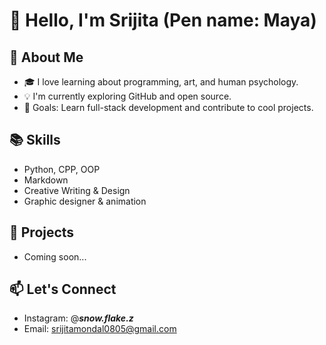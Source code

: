 # 👋 Hello, I'm Srijita (Pen name: Maya)

## 🌟 About Me
- 🎓 I love learning about programming, art, and human psychology.
- 💡 I'm currently exploring GitHub and open source.
- 🎯 Goals: Learn full-stack development and contribute to cool projects.

## 📚 Skills
- Python, CPP, OOP
- Markdown
- Creative Writing & Design
- Graphic designer & animation 

## 🚀 Projects
- Coming soon...

## 📫 Let's Connect
- Instagram: @___snow.flake.z___
- Email: srijitamondal0805@gmail.com
